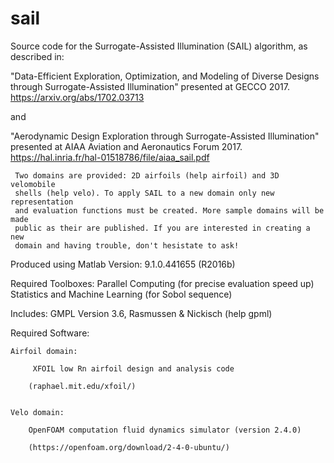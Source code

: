 # sail
Source code for the Surrogate-Assisted Illumination (SAIL) algorithm, as
described in: 

"Data-Efficient Exploration, Optimization, and Modeling of Diverse Designs
 through Surrogate-Assisted Illumination" presented at GECCO 2017. 
https://arxiv.org/abs/1702.03713

and 

"Aerodynamic Design Exploration through Surrogate-Assisted Illumination"
presented at AIAA Aviation and Aeronautics Forum 2017.
https://hal.inria.fr/hal-01518786/file/aiaa_sail.pdf


     Two domains are provided: 2D airfoils (help airfoil) and 3D velomobile 
     shells (help velo). To apply SAIL to a new domain only new representation 
     and evaluation functions must be created. More sample domains will be made
     public as their are published. If you are interested in creating a new
     domain and having trouble, don't hesistate to ask!

Produced using
    Matlab Version: 9.1.0.441655 (R2016b)

Required Toolboxes:
    Parallel Computing (for precise evaluation speed up)
    Statistics and Machine Learning (for Sobol sequence)

Includes:
    GMPL  Version 3.6, Rasmussen & Nickisch (help gpml)


Required Software:

    Airfoil domain:

         XFOIL low Rn airfoil design and analysis code 
        
        (raphael.mit.edu/xfoil/)
        
        
    Velo domain:
        
        OpenFOAM computation fluid dynamics simulator (version 2.4.0)
        
        (https://openfoam.org/download/2-4-0-ubuntu/)

